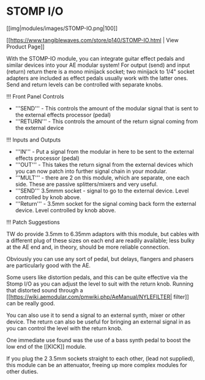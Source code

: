 # STOMP I/O
[[img|modules/images/STOMP-IO.png|100]]

[[https://www.tangiblewaves.com/store/p140/STOMP-IO.html | View Product Page]]

With the STOMP-IO module, you can integrate guitar effect pedals and similar devices into your AE modular system! For output (send) and input (return) return there is a mono minijack socket; two minijack to 1/4" socket adapters are included as effect pedals usually work with the latter ones. Send and return levels can be controlled with separate knobs.

!!! Front Panel Controls
* '''SEND''' - This controls the amount of the modular signal that is sent to the external effects processor (pedal)
* '''RETURN''' - This controls the amount of the return signal coming from the external device

!!! Inputs and Outputs
* '''IN''' - Put a signal from the modular in here to be sent to the external effects processor (pedal)
* '''OUT''' - This takes the return signal from the external devices which you can now patch into further signal chain in your modular.
* '''MULT''' - there are 2 on this module, which are separate, one each side. These are passive splitters/mixers and very useful.
* '''SEND''' 3.5mmm socket - signal to go to the external device. Level controlled by knob above.
* '''Return''' - 3.5mm socket for the signal coming back form the external device. Level controlled by knob above.

!!! Patch Suggestions

TW do provide 3.5mm to 6.35mm adaptors with this module, but  cables with a different plug of these sizes on each end are readily available; less bulky at the AE end and, in theory, should be more reliable connection.

Obviously you can use any sort of pedal, but delays, flangers and phasers are particularly good with the AE.  

Some users like distortion pedals, and this can be quite effective via the Stomp I/O as you can adjust the level to suit with the return knob. Running that distorted sound through a [[https://wiki.aemodular.com/pmwiki.php/AeManual/NYLEFILTER| filter]] can be really good.

You can also use it to send a signal to an external synth, mixer or other device.  The return can also be useful for bringing an external signal in as you can control the level with the return knob.

One immediate use found was the use of a bass synth pedal to boost the low end of the [[KICK]] module.

If you plug the 2 3.5mm sockets straight to each other, (lead not supplied), this module can be an attenuator, freeing up more complex modules for other duties.
